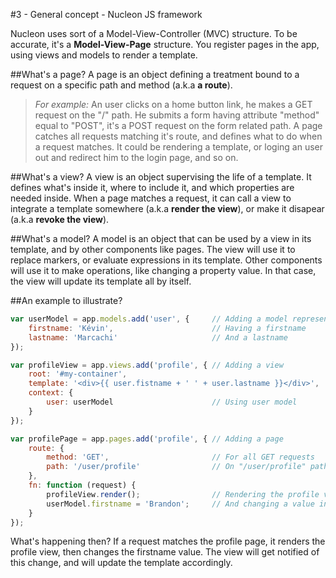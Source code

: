 #3 - General concept - Nucleon JS framework

Nucleon uses sort of a Model-View-Controller (MVC) structure.
To be accurate, it's a **Model-View-Page** structure. You register pages in the app, using views and models to render a template.

##What's a page?
A page is an object defining a treatment bound to a request on a specific path and method (a.k.a **a route**).
> _For example:_
> An user clicks on a home button link, he makes a GET request on the "/" path.
> He submits a form having attribute "method" equal to "POST", it's a POST request on the form related path.
A page catches all requests matching it's route, and defines what to do when a request matches.
It could be rendering a template, or loging an user out and redirect him to the login page, and so on.

##What's a view?
A view is an object supervising the life of a template. It defines what's inside it, where to include it, and which properties are needed inside. When a page matches a request, it can call a view to integrate a template somewhere (a.k.a **render the view**), or make it disapear (a.k.a **revoke the view**).

##What's a model?
A model is an object that can be used by a view in its template, and by other components like pages. The view will use it to replace markers, or evaluate expressions in its template. Other components will use it to make operations, like changing a property value. In that case, the view will update its template all by itself.

##An example to illustrate?
```javascript
var userModel = app.models.add('user', {     // Adding a model representing an user
    firstname: 'Kévin',                      // Having a firstname
    lastname: 'Marcachi'                     // And a lastname
});

var profileView = app.views.add('profile', { // Adding a view
    root: '#my-container',
    template: '<div>{{ user.fistname + ' ' + user.lastname }}</div>',
    context: {
        user: userModel                      // Using user model
    }
});

var profilePage = app.pages.add('profile', { // Adding a page
    route: {
        method: 'GET',                       // For all GET requests
        path: '/user/profile'                // On "/user/profile" path
    },
    fn: function (request) {
        profileView.render();                // Rendering the profile view
        userModel.firstname = 'Brandon';     // And changing a value inside the model
    }
});
```
What's happening then? If a request matches the profile page, it renders the profile view, then changes the firstname value. The view will get notified of this change, and will update the template accordingly.
